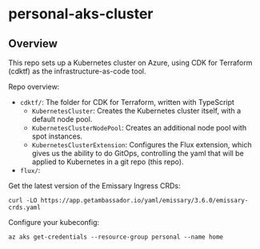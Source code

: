 # personal-aks-cluster

## Overview

<!-- This repo sets up a Kubernetes cluster on Azure, using  -->

This repo sets up a Kubernetes cluster on Azure, using CDK for Terraform (cdktf) as the infrastructure-as-code tool.

Repo overview:

- `cdktf/`: The folder for CDK for Terraform, written with TypeScript
  - `KubernetesCluster`: Creates the Kubernetes cluster itself, with a default node pool.
  - `KubernetesClusterNodePool`: Creates an additional node pool with spot instances.
  - `KubernetesClusterExtension`: Configures the Flux extension, which gives us the ability to do GitOps, controlling the yaml that will be applied to Kubernetes in a git repo (this repo).
- `flux/`:

Get the latest version of the Emissary Ingress CRDs:

```
curl -LO https://app.getambassador.io/yaml/emissary/3.6.0/emissary-crds.yaml
```

Configure your kubeconfig:
```
az aks get-credentials --resource-group personal --name home
```
